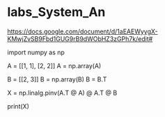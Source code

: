 # labs_System_An

https://docs.google.com/document/d/1aEAEWyygX-KMwjZvSB9Fbd1GUG9rB9dWObHZ3zGPh7k/edit#


import numpy as np

A = [[1, 1], [2, 2]]
A = np.array(A)

B = [[2, 3]]
B = np.array(B)
B = B.T

X = np.linalg.pinv(A.T @ A) @ A.T @ B

print(X)
